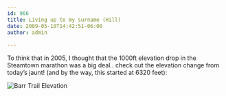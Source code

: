 ```yaml
---
id: 966
title: Living up to my surname (Hill)
date: 2009-05-10T14:42:51-06:00
author: admin
  
---
```

To think that in 2005, I thought that the 1000ft elevation drop in the Steamtown marathon was a big deal.. check out the elevation change from today&#8217;s jaunt! (and by the way, this started at 6320 feet):

![Barr Trail Elevation](/gothedistance/assets/images/barrcampascent.png)